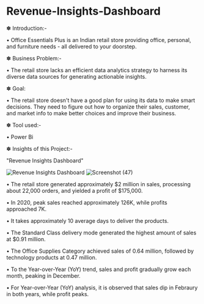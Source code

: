# Revenue-Insights-Dashboard

✽ Introduction:- 

• Office Essentials Plus is an Indian retail store providing office, personal, and furniture needs - all delivered to your doorstep.

✽ Business Problem:- 

• The retail store lacks an efficient data analytics strategy to harness its diverse data sources for generating actionable insights.

✽ Goal:

•  The retail store doesn't have a good plan for using its data to make smart decisions. They need to figure out how to organize their sales, customer, and market info to make better choices and improve their business.

✽ Tool used:-

• Power Bi

✽ Insights of this Project:-

"Revenue Insights Dashboard"

![Revenue Insights Dashboard](https://github.com/user-attachments/assets/e3bb4244-926d-4b51-886f-90031105bb4b)
![Screenshot (47)](https://github.com/user-attachments/assets/d6f4ee92-79e0-437e-961f-413bd18fe215)


• The retail store generated approximately $2 million in sales, processing about 22,000 orders, and yielded a profit of $175,000.

• In 2020, peak sales reached approximately 126K, while profits approached 7K.

• It takes approximately 10 average days to deliver the products.

• The Standard Class delivery mode generated the highest amount of sales at $0.91 million.

• The Office Supplies Category achieved sales of 0.64 million, followed by technology products at 0.47 million.

• To the Year-over-Year (YoY) trend, sales and profit gradually grow each month, peaking in December.

• For Year-over-Year (YoY) analysis, it is observed that sales dip in Febraury in both years, while profit peaks.
